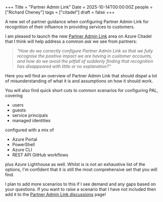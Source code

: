 +++
Title = "Partner Admin Link"
Date = 2025-10-14T00:00:00Z
people = ["Richard Cheney"]
tags = ["citadel"]
draft = false
+++

A new set of partner guidance when configuring Partner Admin Link for recognition of their influence in providing services to customers.

I am pleased to launch the new [Partner Admin Link](/pal) area on Azure Citadel that I think will help address a common ask we see from partners:

  > _"How do we correctly configure Partner Admin Link so that we fully recognise the positive impact we are having in customer accounts, and how do we avoid the pitfall of suddenly finding that recognition has disappeared with little or no explanation?"_

Here you will find an overview of Partner Admin Link that should dispel a lot of misunderstanding of what it is and assumptions on how it should work.

You will also find quick short cuts to common scenarios for configuring PAL, covering

- users
- guests
- service principals
- managed identities

configured with a mix of

- Azure Portal
- PowerShell
- Azure CLI
- REST API
 GitHub workflows

plus Azure Lighthouse as well. Whilst is is not an exhaustive list of the options, I'm confident that it is still the most comprehensive set that you will find.

I plan to add more scenarios to this if I see demand and any gaps based on your questions. If you want to raise a scenario that I have not included then add it to the [Partner Admin Link discussions](https://github.com/azurecitadel/azurecitadel/discussions/132) page!
